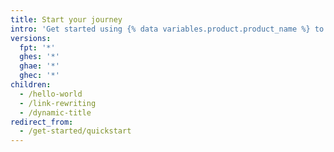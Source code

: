 ```yaml
---
title: Start your journey
intro: 'Get started using {% data variables.product.product_name %} to manage Git repositories and collaborate with others.'
versions:
  fpt: '*'
  ghes: '*'
  ghae: '*'
  ghec: '*'
children:
  - /hello-world
  - /link-rewriting
  - /dynamic-title
redirect_from:
  - /get-started/quickstart
---
```

